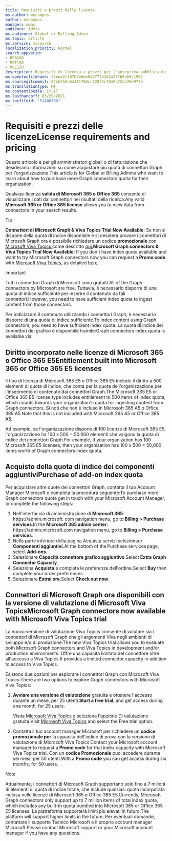 ```yaml
---
title: Requisiti e prezzi delle licenze
ms.author: mecampos
author: mecampos
manager: umas
audience: Admin
ms.audience: Global or Billing Admin
ms.topic: article
ms.service: mssearch
localization_priority: Normal
search.appverid:
- BFB160
- MET150
- MOE150
description: Requisiti di licenza e prezzi per l'anteprima pubblica dei connettori di Microsoft Graph per Microsoft Search
ms.openlocfilehash: 23eed2c107b8b0ee04d772b3d2a77fb5db9c1902
ms.sourcegitcommit: 62cb7b8c6a311760cc728f2c70a9a22ca76e977e
ms.translationtype: MT
ms.contentlocale: it-IT
ms.lasthandoff: 03/29/2021
ms.locfileid: "51408706"
---
```

<!---Previous ms.author: rusamai --->

# <a name="license-requirements-and-pricing"></a><span data-ttu-id="578f6-103">Requisiti e prezzi delle licenze</span><span class="sxs-lookup"><span data-stu-id="578f6-103">License requirements and pricing</span></span>

<span data-ttu-id="578f6-104">Questo articolo è per gli amministratori globali o di fatturazione che desiderano informazioni su come acquistare più quota di connettori Graph per l'organizzazione.</span><span class="sxs-lookup"><span data-stu-id="578f6-104">This article is for Global or Billing Admins who want to learn about how to purchase more Graph connectors quota for their organization.</span></span>

<span data-ttu-id="578f6-105">Qualsiasi licenza **valida di Microsoft 365 o Office 365** consente di visualizzare i dati dai connettori nei risultati della ricerca.</span><span class="sxs-lookup"><span data-stu-id="578f6-105">Any valid **Microsoft 365 or Office 365 license** allows you to view data from connectors in your search results.</span></span>

> [!TIP]
> <span data-ttu-id="578f6-106">**Connettori di Microsoft Graph & Viva Topics Trial Now Available**: Se non si dispone della quota di indice disponibile e si desidera provare i connettori di Microsoft Graph ora è possibile richiedere un codice **promozionale** con [Microsoft Viva Topics,](https://www.microsoft.com/microsoft-viva/topics?activetab=pivot:overviewtab)come descritto [qui.](#microsoft-graph-connectors-now-available-with-microsoft-viva-topics-trial)</span><span class="sxs-lookup"><span data-stu-id="578f6-106">**Microsoft Graph connectors & Viva Topics Trial Now Available**: If you don't have index quota available and want to try Microsoft Graph connectors now you can request a **Promo code** with [Microsoft Viva Topics](https://www.microsoft.com/microsoft-viva/topics?activetab=pivot:overviewtab), as detailed [here](#microsoft-graph-connectors-now-available-with-microsoft-viva-topics-trial).</span></span>

>[!IMPORTANT]
><span data-ttu-id="578f6-107">Tutti i connettori Graph di Microsoft sono gratuiti.</span><span class="sxs-lookup"><span data-stu-id="578f6-107">All of the Graph connectors by Microsoft are free.</span></span> <span data-ttu-id="578f6-108">Tuttavia, è necessario disporre di una quota di indice sufficiente per inserire il contenuto da tali connettori.</span><span class="sxs-lookup"><span data-stu-id="578f6-108">However, you need to have sufficient index quota to ingest content from those connectors.</span></span>

<span data-ttu-id="578f6-109">Per indicizzare il contenuto utilizzando i connettori Graph, è necessario disporre di una quota di indice sufficiente.</span><span class="sxs-lookup"><span data-stu-id="578f6-109">To index content using Graph connectors, you need to have sufficient index quota.</span></span> <span data-ttu-id="578f6-110">La quota di indice dei connettori del grafico è disponibile tramite:</span><span class="sxs-lookup"><span data-stu-id="578f6-110">Graph connectors index quota is available via:</span></span>

## <a name="entitlement-built-into-microsoft-365-or-office-365-e5-licenses"></a><span data-ttu-id="578f6-111">Diritto incorporato nelle licenze di Microsoft 365 o Office 365 E5</span><span class="sxs-lookup"><span data-stu-id="578f6-111">Entitlement built into Microsoft 365 or Office 365 E5 licenses</span></span>

<span data-ttu-id="578f6-112">Il tipo di licenza di Microsoft 365 E5 o Office 365 E5 include il diritto a 500 elementi di quota di indice, che conta per la quota dell'organizzazione per l'inserimento di contenuto dai connettori Graph.</span><span class="sxs-lookup"><span data-stu-id="578f6-112">The Microsoft 365 E5 or Office 365 E5 license type includes entitlement to 500 items of index quota, which counts towards your organization's quota for ingesting content from Graph connectors.</span></span> <span data-ttu-id="578f6-113">Si noti che non è incluso in Microsoft 365 A5 o Office 365 A5.</span><span class="sxs-lookup"><span data-stu-id="578f6-113">Note that this is not included with Microsoft 365 A5 or Office 365 A5.</span></span>

<span data-ttu-id="578f6-114">Ad esempio, se l'organizzazione dispone di 100 licenze di Microsoft 365 E5, l'organizzazione ha 100 x 500 = 50.000 elementi che valgono la quota di indice dei connettori Graph.</span><span class="sxs-lookup"><span data-stu-id="578f6-114">For example, if your organization has 100 Microsoft 365 E5 licenses, then your organization has 100 x 500 = 50,000 items worth of Graph connectors index quota.</span></span>

## <a name="purchase-of-add-on-index-quota"></a><span data-ttu-id="578f6-115">Acquisto della quota di indice dei componenti aggiuntivi</span><span class="sxs-lookup"><span data-stu-id="578f6-115">Purchase of add-on index quota</span></span>
<span data-ttu-id="578f6-116">Per acquistare altre quote dei connettori Graph, contatta il tuo Account Manager Microsoft o completa la procedura seguente:</span><span class="sxs-lookup"><span data-stu-id="578f6-116">To purchase more Graph connectors quota get in touch with your Microsoft Account Manager, or complete the following steps:</span></span>

1. <span data-ttu-id="578f6-117">Nell'interfaccia di amministrazione di **Microsoft 365**: https://<span>admin.microsoft.</span> com navigation menu, go to **Billing > Purchase services**.</span><span class="sxs-lookup"><span data-stu-id="578f6-117">In the **Microsoft 365 admin center**: https://<span>admin.microsoft.</span>com navigation menu, go to **Billing > Purchase services**.</span></span>
2. <span data-ttu-id="578f6-118">Nella parte inferiore della pagina Acquista servizi selezionare **Componenti aggiuntivi.**</span><span class="sxs-lookup"><span data-stu-id="578f6-118">At the bottom of the Purchase services page, select **Add-ons**.</span></span>
3. <span data-ttu-id="578f6-119">Selezionare **Capacità connettore grafico aggiuntivo**.</span><span class="sxs-lookup"><span data-stu-id="578f6-119">Select **Extra Graph Connector Capacity**.</span></span>
4. <span data-ttu-id="578f6-120">Seleziona **Acquista** e completa le preferenze dell'ordine.</span><span class="sxs-lookup"><span data-stu-id="578f6-120">Select **Buy** then complete your order preferences.</span></span>
5. <span data-ttu-id="578f6-121">Selezionare **Estrai ora.**</span><span class="sxs-lookup"><span data-stu-id="578f6-121">Select **Check out now**.</span></span>

## <a name="microsoft-graph-connectors-now-available-with-microsoft-viva-topics-trial"></a><span data-ttu-id="578f6-122">Connettori di Microsoft Graph ora disponibili con la versione di valutazione di Microsoft Viva Topics</span><span class="sxs-lookup"><span data-stu-id="578f6-122">Microsoft Graph connectors now available with Microsoft Viva Topics trial</span></span>
 <span data-ttu-id="578f6-123">La nuova versione di valutazione Viva Topics consente di valutare sia i connettori di Microsoft Graph che gli argomenti Viva negli ambienti di sviluppo e/o di produzione.</span><span class="sxs-lookup"><span data-stu-id="578f6-123">The new Viva Topics trial allows you to evaluate both Microsoft Graph connectors and Viva Topics in development and/or production environments.</span></span> <span data-ttu-id="578f6-124">Offre una capacità limitata del connettore oltre all'accesso a Viva Topics.</span><span class="sxs-lookup"><span data-stu-id="578f6-124">It provides a limited connector capacity in addition to access to Viva Topics.</span></span>

<span data-ttu-id="578f6-125">Esistono due opzioni per esplorare i connettori Graph con Microsoft Viva Topics:</span><span class="sxs-lookup"><span data-stu-id="578f6-125">There are two options to explore Graph connectors with Microsoft Viva Topics:</span></span>

1. <span data-ttu-id="578f6-126">**Avviare una versione di valutazione** gratuita e ottenere l'accesso durante un mese, per 25 utenti.</span><span class="sxs-lookup"><span data-stu-id="578f6-126">**Start a free trial**, and get access during one month, for 25 users.</span></span>

     <span data-ttu-id="578f6-127">Visita [Microsoft Viva Topics e](https://www.microsoft.com/microsoft-viva/topics?activetab=pivot:overviewtab) seleziona l'opzione Di valutazione gratuita.</span><span class="sxs-lookup"><span data-stu-id="578f6-127">Visit [Microsoft Viva Topics](https://www.microsoft.com/microsoft-viva/topics?activetab=pivot:overviewtab) and select the Free trial option.</span></span>

2. <span data-ttu-id="578f6-128">Contatta il tuo account manager Microsoft per richiedere un **codice promozionale per** la capacità dell'indice di prova con la versione di valutazione di Microsoft Viva Topics.</span><span class="sxs-lookup"><span data-stu-id="578f6-128">Contact your Microsoft account manager to request a **Promo code** for trial index capacity with Microsoft Viva Topics trial.</span></span> <span data-ttu-id="578f6-129">Con un **codice Promozionale** puoi accedere durante sei mesi, per 50 utenti.</span><span class="sxs-lookup"><span data-stu-id="578f6-129">With a **Promo code** you can get access during six months, for 50 users.</span></span>

> [!NOTE]
> <span data-ttu-id="578f6-130">Attualmente, i connettori di Microsoft Graph supportano solo fino a 7 milioni di elementi di quota di indice totale, che include qualsiasi quota incorporata inclusa nelle licenze di Microsoft 365 o Office 365 E5.</span><span class="sxs-lookup"><span data-stu-id="578f6-130">Currently, Microsoft Graph connectors only support up to 7 million items of total index quota, which includes any built-in quota bundled into Microsoft 365 or Office 365 E5 licenses.</span></span> <span data-ttu-id="578f6-131">La piattaforma supporterà limiti più elevati in futuro.</span><span class="sxs-lookup"><span data-stu-id="578f6-131">The platform will support higher limits in the future.</span></span> <span data-ttu-id="578f6-132">Per eventuali domande, contattare il supporto Tecnico Microsoft o il proprio account manager Microsoft.</span><span class="sxs-lookup"><span data-stu-id="578f6-132">Please contact Microsoft support or your Microsoft account manager if you have any questions.</span></span>
